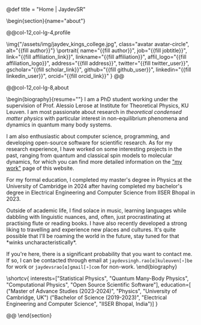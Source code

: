 @def title = "Home | JaydevSR"

<!-- -----------------
     BIOGRAPHY SECTION
     ----------------- -->

\begin{section}{name="about"}

<!-- LEFT COLUMN -->

@@col-12,col-lg-4,profile

\img{"/assets/img/jaydev_kings_college.jpg", class="avatar avatar-circle", alt="{{fill author}}"}
\portrait{
  name="{{fill author}}",
  job="{{fill jobtitle}}",
  link="{{fill affiliation_link}}",
  linkname="{{fill affiliation}}",
  affil_logo="{{fill affiliation_logo}}",
  address="{{fill address}}",
  twitter="{{fill twitter_user}}",
  gscholar="{{fill scholar_link}}",
  github="{{fill github_user}}",
  linkedin="{{fill linkedin_user}}",
  orcid="{{fill orcid_link}}"
}
@@ <!-- end of column -->

<!-- RIGHT COLUMN -->
@@col-12,col-lg-8,about

\begin{biography}{resume=""}
  I am a PhD student working under the supervision of Prof. Alessio Lerose at Institute for Theoretical Physics, KU Leuven. I am most passionate about research in _theoretical condensed matter physics_ with particular interest in non-equilibrium phenomena and dynamics in quantum many body systems.
  
  I am also enthusiastic about computer science, programming, and developing open-source software for scientific research. As for my research experience, I have worked on some interesting projects in the past, ranging from quantum and classical spin models to molecular dynamics, for which you can find more detailed information on the ["my work"](/work/) page of this website.

  For my formal education, I completed my master's degree in Physics at the University of Cambridge in 2024 after having completed my bachelor's degree in Electrical Engineering and Computer Science from IISER Bhopal in 2023.

  Outside of academic life, I find solace in music, learning languages while dabbling with linguistic nuances, and, often, just procrastinating at practising flute or reading books. I have also recently developed a strong liking to travelling and experience new places and cultures. It's quite possible that I'll be roaming the world in the future, stay tuned for that \*winks uncharacteristically\*. 
  
  If you're here, there is a significant probability that you want to contact me. If so, I can be contacted through email at `jaydevsingh.rao[α]kuleuven[∘]be` for work or `jaydevsrao[α]gmail[∘]com` for non-work.
\end{biography}

\shortcv{
  interests=["Statistical Physics", "Quantum Many-Body Physics", "Computational Physics", "Open Source Scientific Software"],
  education=[
    ("Master of Advance Studies (2023-2024)", "Physics", "University of Cambridge, UK")
    ("Bachelor of Science (2019-2023)", "Electrical Engineering and Computer Science", "IISER Bhopal, India")]
}

@@ <!-- end of column -->
\end{section}

<!-- --------------
     SKILLS SECTION
     -------------- -->

<!-- \begin{section}{name="skills", class="wg-featurette", rowclass="featurette"}

\sectionheading{"Skills", class="col-md-12"}

\skill{"Julia", "90%", img="/assets/img/julia-dots.svg"}
\skill{"Machine Learning", "100%", fa="chart-line"}
\skill{"Photography", "10%", fa="camera-retro"}

\end{section} -->


<!-- ------------------
     EXPERIENCE SECTION
     ------------------ -->

<!-- \begin{section}{name="experience"}

\sectionheading{"Experience", class="col-12 col-lg-4"}

@@col-12,col-lg-8

\experience{
  title="CEO",
  company="GenCoin",
  descr="""
    Responsibilities include:
    * Analysing
    * Modelling
    * Deploying
    """,
  from="Jan 2017",
  to="Present",
  location="California",
  active=true
  }
\experience{
  title="Professor",
  company="University X",
  from="Jan 2016",
  to="Dec 2016",
  last=true,
  location="California",
  descr="Taught electronic engineering and researched semiconductor physics."
  }

@@

\end{section} -->

<!-- -----------------------
     ACCOMPLISHMENTS SECTION
     ----------------------- -->

<!-- \begin{section}{name="accomplishments"}

\sectionheading{"Accomplish­ments", class="col-12 col-lg-4"}

@@col-12,col-lg-8

\certificate{
  title="Neural Networks and Deep Learning",
  meta="Coursera",
  metalink="https://www.coursera.org",
  date="Oct 2018",
  certlink="https://www.coursera.org"
  }
\certificate{
  title="Blockchain Fundamentals",
  descr="Formulated informed **blockchain** models, hypotheses, and use cases.",
  meta="Coursera",
  metalink="https://www.edx.org",
  date="Mar 2018",
  certlink="https://www.edx.org"
  }
\certificate{
  title="Object-Oriented Programming in R: S3 and R6 Course",
  meta="DataCamp",
  metalink="https://www.datacamp.com",
  date="Jul 2017 – Dec 2017",
  certlink="https://www.datacamp.com"
}

@@

\end{section} -->

<!-- --------------------
     RECENT POSTS SECTION
     -------------------- -->

<!-- \begin{section}{name="posts", class="wg-pages"}

\sectionheading{"Recent Posts", class="col-12 col-lg-4"}

@@col-12,col-lg-8

{{recentposts 3}}

@@

\end{section} -->

<!-- -----------------
     PORTFOLIO SECTION XXX
     ----------------- -->

<!-- -------------
     TALKS SECTION XXX
     ------------- -->

<!-- --------------------
     FEATURED PUB SECTION XXX
     -------------------- -->

<!-- ---------------------------
     RECENT PUBLICATIONS SECTION XXX
     --------------------------- -->
